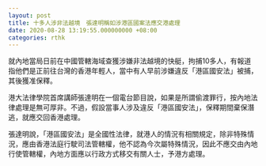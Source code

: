 ```yaml
---
layout: post
title: 十多人涉非法越境　張達明稱如涉港區國案法應交港處理
date: 2020-08-28 13:19:55.000000000 +08:00
categories: rthk
---
```


就內地當局日前在中國管轄海域查獲涉嫌非法越境的快艇，拘捕10多人，有報道指他們是正前往台灣的香港年輕人，當中有人早前涉嫌違反「港區國安法」被捕，其後獲准保釋。

港大法律學院首席講師張達明在一個電台節目說，如果是所謂偷渡罪行，按內地法律處理是無可厚非。不過，假設當事人涉及違反「港區國安法」，保釋期間棄保潛逃，就應交回香港處理。

張達明說，「港區國安法」是全國性法律，就港人的情況有相關規定，除非特殊情況，應由香港法庭行駛司法管轄權，他不認為今次屬特殊情況，因此不應交由內地行使管轄權，內地方面應以行政方式移交有關人士，予港方處理。
